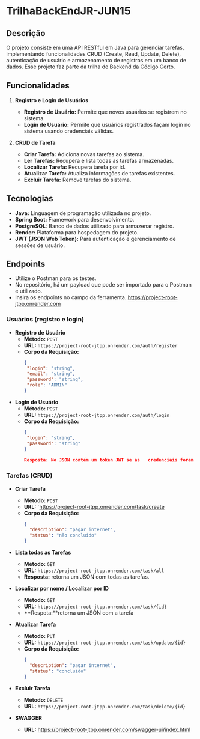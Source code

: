 # TrilhaBackEndJR-JUN15

## Descrição
O projeto consiste em uma API RESTful em Java para gerenciar tarefas, implementando funcionalidades CRUD (Create, Read, Update, Delete), autenticação de usuário e armazenamento de registros em um banco de dados. Esse projeto faz parte da trilha de Backend da Código Certo.


## Funcionalidades

1. **Registro e Login de Usuários**
   - **Registro de Usuário:** Permite que novos usuários se registrem no sistema.
   - **Login de Usuário:** Permite que usuários registrados façam login no sistema usando credenciais válidas.

2. **CRUD de Tarefa**
   - **Criar Tarefa:** Adiciona novas tarefas ao sistema.
   - **Ler Tarefas:** Recupera e lista todas as tarefas armazenadas.
   - **Localizar Tarefa:** Recupera tarefa por id.
   - **Atualizar Tarefa:** Atualiza informações de tarefas existentes.
   - **Excluir Tarefa:** Remove tarefas do sistema.
  
## Tecnologias

- **Java:** Linguagem de programação utilizada no projeto.
- **Spring Boot:** Framework para desenvolvimento.
- **PostgreSQL:** Banco de dados utilizado para armazenar registro.
- **Render:** Plataforma para hospedagem do projeto.
- **JWT (JSON Web Token):** Para autenticação e gerenciamento de sessões de usuário.

## Endpoints

- Utilize o Postman para os testes.
- No repositório, há um payload que pode ser importado para o Postman e utilizado.
- Insira os endpoints no campo da ferramenta. 
    https://project-root-jtpp.onrender.com

### Usuários (registro e login)

- **Registro de Usuário**
  - **Método:** `POST`
  - **URL:** `https://project-root-jtpp.onrender.com/auth/register`
  - **Corpo da Requisição:** 
    ```json
    {
     "login": "string",
     "email": "string",
     "password": "string",
     "role": "ADMIN"
    }
    ```
- **Login de Usuário**
  - **Método:** `POST`
  - **URL:** `https://project-root-jtpp.onrender.com/auth/login`
  - **Corpo da Requisição:** 
    ```json
    {
     "login": "string",
     "password": "string"
    }
   
    Resposta: No JSON contém um token JWT se as   credenciais forem válidas.
    ```
### Tarefas (CRUD)
- **Criar Tarefa**
  - **Método:** `POST`
  - **URL:** `https://project-root-jtpp.onrender.com/task/create
  - **Corpo da Requisição:** 
    ```json
    {
      "description": "pagar internet",
      "status": "não concluido"
    }
    ```   
- **Lista todas as Tarefas**
  - **Método:** `GET`
  - **URL:** `https://project-root-jtpp.onrender.com/task/all`
  - **Resposta:** retorna um JSON com todas as tarefas.

- **Localizar por nome / Localizar por ID**
  - **Método:** `GET`
  - **URL:** `https://project-root-jtpp.onrender.com/task/{id}`
  - **Respota:**retorna um JSON com a tarefa


- **Atualizar Tarefa**
  - **Método:** `PUT`
  - **URL:** `https://project-root-jtpp.onrender.com/task/update/{id}`
  - **Corpo da Requisição:** 
    ```json
    {
      "description": "pagar internet",
      "status": "concluido"
    }
    ```
- **Excluir Tarefa**
  - **Método:** `DELETE`
  - **URL:** `https://project-root-jtpp.onrender.com/task/delete/{id}`

- **SWAGGER**
  - **URL:** https://project-root-jtpp.onrender.com/swagger-ui/index.html


 

